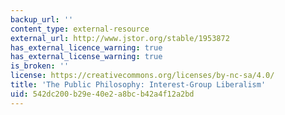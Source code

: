 ```yaml
---
backup_url: ''
content_type: external-resource
external_url: http://www.jstor.org/stable/1953872
has_external_licence_warning: true
has_external_license_warning: true
is_broken: ''
license: https://creativecommons.org/licenses/by-nc-sa/4.0/
title: 'The Public Philosophy: Interest-Group Liberalism'
uid: 542dc200-b29e-40e2-a8bc-b42a4f12a2bd
---
```


